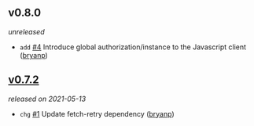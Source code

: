 ## v0.8.0

*unreleased*

  * `add` [#4](https://github.com/metabahn/proc/pull/4) Introduce global authorization/instance to the Javascript client ([bryanp](https://github.com/bryanp))

## [v0.7.2](https://github.com/metabahn/proc/releases/tag/2021-05-13)

*released on 2021-05-13*

  * `chg` [#1](https://github.com/metabahn/proc/pull/1) Update fetch-retry dependency ([bryanp](https://github.com/bryanp))


